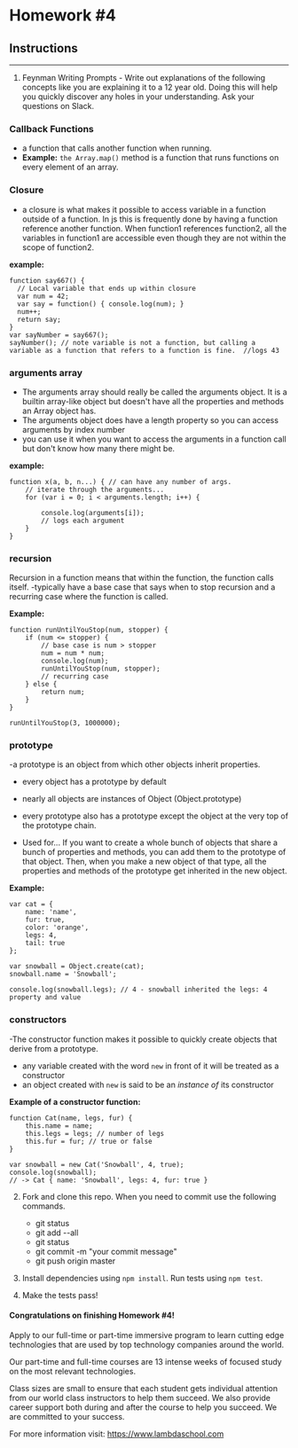 # Homework #4

## Instructions
---
1. Feynman Writing Prompts - Write out explanations of the following concepts like you are explaining it to a 12 year old.  Doing this will help you quickly discover any holes in your understanding.  Ask your questions on Slack.

### Callback Functions
- a function that calls another function when running.
- **Example:** `the Array.map()` method is a function that runs functions on every element of an array.

### Closure
- a closure is what makes it possible to access  variable in a function outside of a function.  In js this is frequently done by having a function reference another function.  When function1 references function2, all the variables in function1 are accessible even though they are not within the scope of function2.

**example:**

```
function say667() {
  // Local variable that ends up within closure
  var num = 42;
  var say = function() { console.log(num); }
  num++;
  return say;
}
var sayNumber = say667();
sayNumber(); // note variable is not a function, but calling a variable as a function that refers to a function is fine.  //logs 43
```

### arguments array
- The arguments array should really be called the arguments object.  It is a builtin array-like object  but doesn't have all the properties and methods an Array object has.
- The arguments object does have a length property so you can access arguments by index number
- you can use it when you want to access the arguments in a function call but don't know how many there might be.

**example:**

```
function x(a, b, n...) { // can have any number of args.
	// iterate through the arguments...
	for (var i = 0; i < arguments.length; i++) {

		console.log(arguments[i]);
		// logs each argument
	}
}
```

### recursion
Recursion in a function means that within the function, the function calls itself.
-typically have a base case that says when to stop recursion and a recurring case where the function is called.

**Example:**

```
function runUntilYouStop(num, stopper) {
    if (num <= stopper) {
        // base case is num > stopper
        num = num * num;
        console.log(num);
        runUntilYouStop(num, stopper);
        // recurring case
    } else {
        return num;
    }
}

runUntilYouStop(3, 1000000);
```

### prototype
-a prototype is an object from which other objects inherit properties.
- every object has a prototype by default
- nearly all objects are instances of Object (Object.prototype)
- every prototype also has a prototype except the object at the very top of the prototype chain.

- Used for...
If you want to create a whole bunch of objects that share a bunch of properties and methods, you can add them to the prototype of that object.  Then, when you make a new object of that type, all the properties and methods of the prototype get inherited in the new object.

**Example:**

```
var cat = {
    name: 'name',
    fur: true,
    color: 'orange',
    legs: 4,
    tail: true
};

var snowball = Object.create(cat);
snowball.name = 'Snowball';

console.log(snowball.legs); // 4 - snowball inherited the legs: 4 property and value
```

### constructors
-The constructor function makes it possible to quickly create objects that derive from a prototype.
- any variable created with the word `new` in front of it will be treated as a constructor
- an object created with `new` is said to be an *instance of* its constructor

**Example of a constructor function:**

```
function Cat(name, legs, fur) {
    this.name = name;
    this.legs = legs; // number of legs
    this.fur = fur; // true or false
}

var snowball = new Cat('Snowball', 4, true);
console.log(snowball);
// -> Cat { name: 'Snowball', legs: 4, fur: true }
```


2. Fork and clone this repo.  When you need to commit use the following commands.

	* git status
	* git add --all
	* git status
	* git commit -m "your commit message"
	* git push origin master

3. Install dependencies using `npm install`.  Run tests using `npm test`.

4. Make the tests pass!


#### Congratulations on finishing Homework #4!
Apply to our full-time or part-time immersive program to learn cutting edge technologies that are used by top technology companies around the world.

Our part-time and full-time courses are 13 intense weeks of focused study on the most relevant technologies.

Class sizes are small to ensure that each student gets individual attention from our world class instructors to help them succeed.  We also provide career support both during and after the course to help you succeed.  We are committed to your success.

For more information visit: https://www.lambdaschool.com

